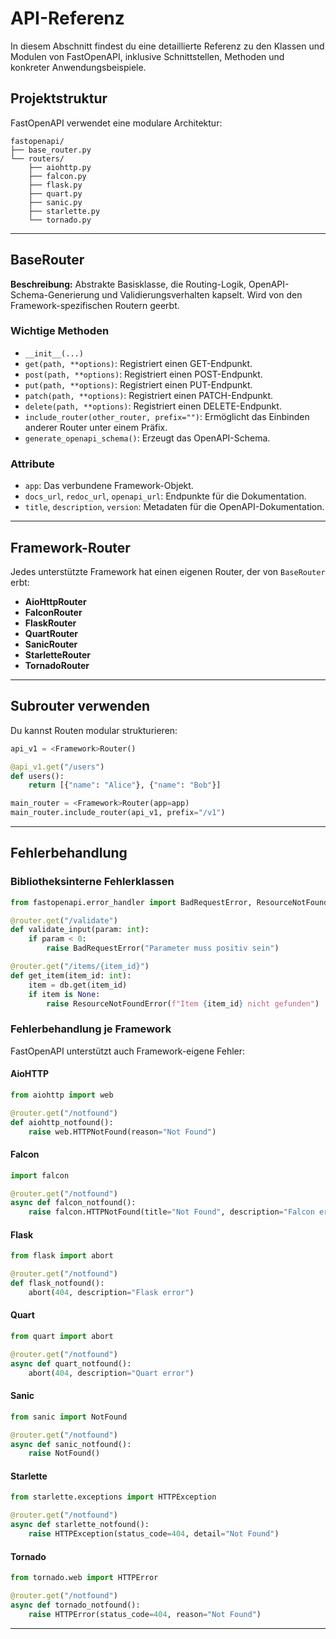 # API-Referenz

In diesem Abschnitt findest du eine detaillierte Referenz zu den Klassen und Modulen von FastOpenAPI, inklusive Schnittstellen, Methoden und konkreter Anwendungsbeispiele.

## Projektstruktur

FastOpenAPI verwendet eine modulare Architektur:

```
fastopenapi/
├── base_router.py
└── routers/
    ├── aiohttp.py
    ├── falcon.py
    ├── flask.py
    ├── quart.py
    ├── sanic.py
    ├── starlette.py
    └── tornado.py
```

---

## BaseRouter

**Beschreibung:** Abstrakte Basisklasse, die Routing-Logik, OpenAPI-Schema-Generierung und Validierungsverhalten kapselt. Wird von den Framework-spezifischen Routern geerbt.

### Wichtige Methoden

- `__init__(...)`
- `get(path, **options)`: Registriert einen GET-Endpunkt.
- `post(path, **options)`: Registriert einen POST-Endpunkt.
- `put(path, **options)`: Registriert einen PUT-Endpunkt.
- `patch(path, **options)`: Registriert einen PATCH-Endpunkt.
- `delete(path, **options)`: Registriert einen DELETE-Endpunkt.
- `include_router(other_router, prefix="")`: Ermöglicht das Einbinden anderer Router unter einem Präfix.
- `generate_openapi_schema()`: Erzeugt das OpenAPI-Schema.

### Attribute

- `app`: Das verbundene Framework-Objekt.
- `docs_url`, `redoc_url`, `openapi_url`: Endpunkte für die Dokumentation.
- `title`, `description`, `version`: Metadaten für die OpenAPI-Dokumentation.

---

## Framework-Router

Jedes unterstützte Framework hat einen eigenen Router, der von `BaseRouter` erbt:

- **AioHttpRouter**
- **FalconRouter**
- **FlaskRouter**
- **QuartRouter**
- **SanicRouter**
- **StarletteRouter**
- **TornadoRouter**

---

## Subrouter verwenden

Du kannst Routen modular strukturieren:

```python
api_v1 = <Framework>Router()

@api_v1.get("/users")
def users():
    return [{"name": "Alice"}, {"name": "Bob"}]

main_router = <Framework>Router(app=app)
main_router.include_router(api_v1, prefix="/v1")
```

---

## Fehlerbehandlung

### Bibliotheksinterne Fehlerklassen

```python
from fastopenapi.error_handler import BadRequestError, ResourceNotFoundError

@router.get("/validate")
def validate_input(param: int):
    if param < 0:
        raise BadRequestError("Parameter muss positiv sein")

@router.get("/items/{item_id}")
def get_item(item_id: int):
    item = db.get(item_id)
    if item is None:
        raise ResourceNotFoundError(f"Item {item_id} nicht gefunden")
```

### Fehlerbehandlung je Framework

FastOpenAPI unterstützt auch Framework-eigene Fehler:

#### AioHTTP

```python
from aiohttp import web

@router.get("/notfound")
def aiohttp_notfound():
    raise web.HTTPNotFound(reason="Not Found")
```

#### Falcon

```python
import falcon

@router.get("/notfound")
async def falcon_notfound():
    raise falcon.HTTPNotFound(title="Not Found", description="Falcon error")
```

#### Flask

```python
from flask import abort

@router.get("/notfound")
def flask_notfound():
    abort(404, description="Flask error")
```

#### Quart

```python
from quart import abort

@router.get("/notfound")
async def quart_notfound():
    abort(404, description="Quart error")
```

#### Sanic

```python
from sanic import NotFound

@router.get("/notfound")
async def sanic_notfound():
    raise NotFound()
```

#### Starlette

```python
from starlette.exceptions import HTTPException

@router.get("/notfound")
async def starlette_notfound():
    raise HTTPException(status_code=404, detail="Not Found")
```

#### Tornado

```python
from tornado.web import HTTPError

@router.get("/notfound")
async def tornado_notfound():
    raise HTTPError(status_code=404, reason="Not Found")
```

---

